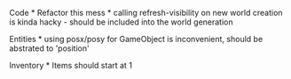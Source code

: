Code
    * Refactor this mess
    * calling refresh-visibility on new world creation is kinda hacky - should be included into the world generation

Entities
    * using posx/posy for GameObject is inconvenient, should be abstrated to 'position'

Inventory
    * Items should start at 1


